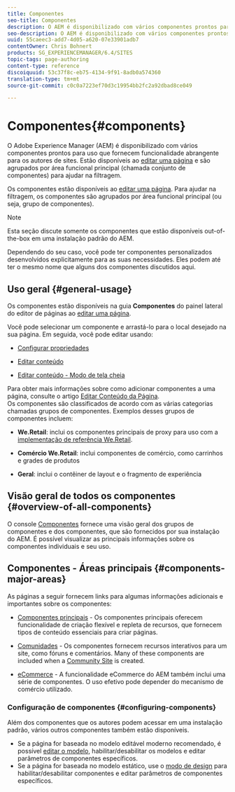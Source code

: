 ```yaml
---
title: Componentes
seo-title: Componentes
description: O AEM é disponibilizado com vários componentes prontos para uso que fornecem funcionalidade abrangente para os autores de sites
seo-description: O AEM é disponibilizado com vários componentes prontos para uso que fornecem funcionalidade abrangente para os autores de sites
uuid: 55caeec3-add7-4d05-a620-07e33901adb7
contentOwner: Chris Bohnert
products: SG_EXPERIENCEMANAGER/6.4/SITES
topic-tags: page-authoring
content-type: reference
discoiquuid: 53c37f8c-eb75-4134-9f91-8adb0a574360
translation-type: tm+mt
source-git-commit: c0c0a7223ef70d3c19954bb2fc2a92dbad8ce049

---
```



# Componentes{#components}

O Adobe Experience Manager (AEM) é disponibilizado com vários componentes prontos para uso que fornecem funcionalidade abrangente para os autores de sites. Estão disponíveis ao [editar uma página](/help/sites-authoring/editing-content.md) e são agrupados por área funcional principal (chamada conjunto de componentes) para ajudar na filtragem.

Os componentes estão disponíveis ao [editar uma página](/help/sites-authoring/editing-content.md). Para ajudar na filtragem, os componentes são agrupados por área funcional principal (ou seja, grupo de componentes).

>[!NOTE]
>
>Esta seção discute somente os componentes que estão disponíveis out-of-the-box em uma instalação padrão do AEM.
>
>Dependendo do seu caso, você pode ter componentes personalizados desenvolvidos explicitamente para as suas necessidades. Eles podem até ter o mesmo nome que alguns dos componentes discutidos aqui.

## Uso geral  {#general-usage}

Os componentes estão disponíveis na guia **Componentes** do painel lateral do editor de páginas ao [editar uma página](/help/sites-authoring/editing-content.md).

Você pode selecionar um componente e arrastá-lo para o local desejado na sua página. Em seguida, você pode editar usando:

* [Configurar propriedades](/help/sites-authoring/editing-page-properties.md)
* [Editar conteúdo](/help/sites-authoring/editing-content.md)

* [Editar conteúdo - Modo de tela cheia](/help/sites-authoring/editing-content.md#edit-content-full-screen-mode)

Para obter mais informações sobre como adicionar componentes a uma página, consulte o artigo [Editar Conteúdo da Página](/help/sites-authoring/editing-content.md).\
Os componentes são classificados de acordo com as várias categorias chamadas grupos de componentes. Exemplos desses grupos de componentes incluem:

* **We.Retail**: inclui os componentes principais de proxy para uso com a [implementação de referência We.Retail](/help/sites-developing/we-retail.md).

* **Comércio We.Retail**: inclui componentes de comércio, como carrinhos e grades de produtos

* **Geral**: inclui o contêiner de layout e o fragmento de experiência

## Visão geral de todos os componentes {#overview-of-all-components}

O console [Componentes](/help/sites-authoring/default-components-console.md) fornece uma visão geral dos grupos de componentes e dos componentes, que são fornecidos por sua instalação do AEM. É possível visualizar as principais informações sobre os componentes individuais e seu uso.

## Componentes - Áreas principais {#components-major-areas}

As páginas a seguir fornecem links para algumas informações adicionais e importantes sobre os componentes:

* [Componentes principais](https://docs.adobe.com/content/help/en/experience-manager-core-components/using/introduction.html) - Os componentes principais oferecem funcionalidade de criação flexível e repleta de recursos, que fornecem tipos de conteúdo essenciais para criar páginas.

* [Comunidades](/help/communities/author-communities.md) - Os componentes fornecem recursos interativos para um site, como fóruns e comentários. Many of these components are included when a [Community Site](/help/communities/overview.md) is created.

* [eCommerce](/help/sites-administering/ecommerce.md) - A funcionalidade eCommerce do AEM também inclui uma série de componentes. O uso efetivo pode depender do mecanismo de comércio utilizado.

### Configuração de componentes {#configuring-components}

Além dos componentes que os autores podem acessar em uma instalação padrão, vários outros componentes também estão disponíveis.

* Se a página for baseada no modelo editável moderno recomendado, é possível [editar o modelo](/help/sites-authoring/templates.md), habilitar/desabilitar os modelos e editar parâmetros de componentes específicos.
* Se a página for baseada no modelo estático, use o [modo de design](/help/sites-authoring/default-components-designmode.md#enable-disable-components) para habilitar/desabilitar componentes e editar parâmetros de componentes específicos.

